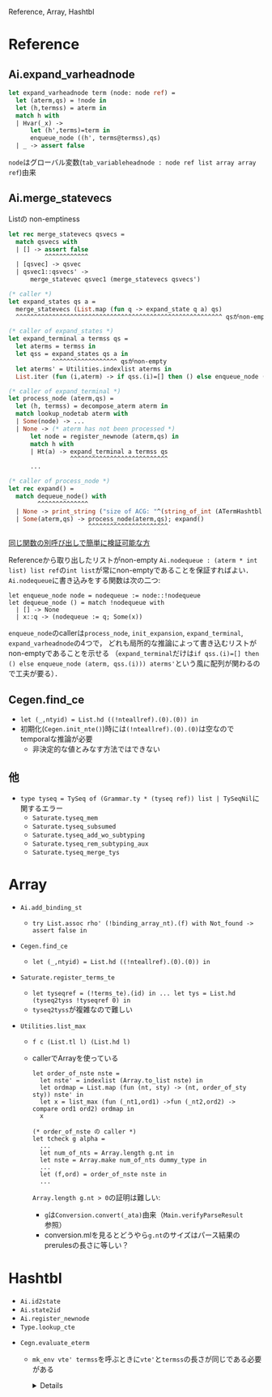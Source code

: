 
Reference, Array, Hashtbl

Reference
=========

Ai.expand_varheadnode
---------------------

````ocaml
let expand_varheadnode term (node: node ref) =
  let (aterm,qs) = !node in
  let (h,termss) = aterm in
  match h with
  | Hvar(_x) ->
      let (h',terms)=term in
      enqueue_node ((h', terms@termss),qs)
  | _ -> assert false
````

`node`はグローバル変数(`tab_variableheadnode : node ref list array array ref`)由来


<a name = "Ai__merge_statevecs"></a>
Ai.merge_statevecs
------------------

Listの non-emptiness

```ocaml
let rec merge_statevecs qsvecs =
  match qsvecs with
  | [] -> assert false
          ^^^^^^^^^^^^
  | [qsvec] -> qsvec
  | qsvec1::qsvecs' ->
      merge_statevec qsvec1 (merge_statevecs qsvecs')

(* caller *)
let expand_states qs a =
  merge_statevecs (List.map (fun q -> expand_state q a) qs)
  ^^^^^^^^^^^^^^^^^^^^^^^^^^^^^^^^^^^^^^^^^^^^^^^^^^^^^^^^^ qsがnon-empty

(* caller of expand_states *)
let expand_terminal a termss qs =
  let aterms = termss in
  let qss = expand_states qs a in
            ^^^^^^^^^^^^^^^^^^ qsがnon-empty
  let aterms' = Utilities.indexlist aterms in
  List.iter (fun (i,aterm) -> if qss.(i)=[] then () else enqueue_node (aterm, qss.(i))) aterms'

(* caller of expand_terminal *)
let process_node (aterm,qs) =
  let (h, termss) = decompose_aterm aterm in
  match lookup_nodetab aterm with
  | Some(node) -> ...
  | None -> (* aterm has not been processed *)
      let node = register_newnode (aterm,qs) in
      match h with
      | Ht(a) -> expand_terminal a termss qs
                 ^^^^^^^^^^^^^^^^^^^^^^^^^^^
      ...

(* caller of process_node *)
let rec expand() =
  match dequeue_node() with
        ^^^^^^^^^^^^^^
  | None -> print_string ("size of ACG: "^(string_of_int (ATermHashtbl.length nodetab))^"\n")
  | Some(aterm,qs) -> process_node(aterm,qs); expand()
                      ^^^^^^^^^^^^^^^^^^^^^^
```
[同じ関数の別呼び出しで簡単に検証可能な方](./Possible.md#Ai__merge_statevecs)

Referenceから取り出したリストがnon-empty
`Ai.nodequeue : (aterm * int list) list ref`の`int list`が常にnon-emptyであることを保証すればよい．
`Ai.nodequeue`に書き込みをする関数は次の二つ:

```
let enqueue_node node = nodequeue := node::!nodequeue
let dequeue_node () = match !nodequeue with
  | [] -> None
  | x::q -> (nodequeue := q; Some(x))
```

`enqueue_node`のcallerは`process_node`, `init_expansion`, `expand_terminal`, `expand_varheadnode`の4つで，
どれも局所的な推論によって書き込むリストがnon-emptyであることを示せる
（`expand_terminal`だけは`if qss.(i)=[] then () else enqueue_node (aterm, qss.(i))) aterms'`という風に配列が関わるので工夫が要る）．


<!--
Setqueue.dequeue
----------------

  ````ocaml
  let rec dequeue (qref,bitmap) =
    match !qref with
    | [] -> raise Empty
    | n::ns ->
        qref := ns;
        if bitmap.(n)
        then (bitmap.(n) <- false; n)
        else dequeue(qref,bitmap)
  ````
全部catchされる
-->

Cegen.find_ce
--------------

+ `let (_,ntyid) = List.hd ((!nteallref).(0).(0)) in`
+ 初期化(`Cegen.init_nte()`)時には`(!nteallref).(0).(0)`は空なのでtemporalな推論が必要
    + 非決定的な値とみなす方法ではできない


他
--

+ `type tyseq = TySeq of (Grammar.ty * (tyseq ref)) list | TySeqNil`に関するエラー
  + `Saturate.tyseq_mem`
  + `Saturate.tyseq_subsumed`
  + `Saturate.tyseq_add_wo_subtyping`
  + `Saturate.tyseq_rem_subtyping_aux`
  + `Saturate.tyseq_merge_tys`

Array
=====

+ `Ai.add_binding_st`
  + `try List.assoc rho' (!binding_array_nt).(f) with Not_found -> assert false in`

+ `Cegen.find_ce`
  + `let (_,ntyid) = List.hd ((!nteallref).(0).(0)) in`

+ `Saturate.register_terms_te`
  + `let tyseqref = (!terms_te).(id) in ... let tys = List.hd (tyseq2tyss !tyseqref 0) in`
  + `tyseq2tyss`が複雑なので難しい

+ `Utilities.list_max`
  + `f c (List.tl l) (List.hd l)`
  + callerでArrayを使っている

    ```
    let order_of_nste nste =
      let nste' = indexlist (Array.to_list nste) in
      let ordmap = List.map (fun (nt, sty) -> (nt, order_of_sty sty)) nste' in
      let x = list_max (fun (_nt1,ord1) ->fun (_nt2,ord2) -> compare ord1 ord2) ordmap in
      x

    (* order_of_nste の caller *)
    let tcheck g alpha =
      ...
      let num_of_nts = Array.length g.nt in
      let nste = Array.make num_of_nts dummy_type in
      ...
      let (f,ord) = order_of_nste nste in
      ...
    ```

    `Array.length g.nt > 0`の証明は難しい:
    + `g`は`Conversion.convert(_ata)`由来（`Main.verifyParseResult`参照）
    + conversion.mlを見るとどうやら`g.nt`のサイズはパース結果のprerulesの長さに等しい？

<!-- 普通のarrayのアクセスで起こるindex out of boundsを考えてなかった -->

Hashtbl
=======

+ `Ai.id2state`
+ `Ai.state2id`
+ `Ai.register_newnode`
+ `Type.lookup_cte`

<a name = "Cegen__evaluate_eterm"></a>
+ `Cegn.evaluate_eterm`
    + `mk_env vte' termss`を呼ぶときに`vte'`と`termss`の長さが同じである必要がある

      <details><!--{{{-->

      ```ocaml
      let rec evaluate_eterm eterm env =
        let (h,termss) = decompose_eterm eterm in
        match h with
        | ENT(f,ity,ntyid) ->
            begin try
              let (vte,body) =
                try Hashtbl.find tracetab (f,ity) with Not_found ->
                  register_backchain f ity ntyid;
                  Hashtbl.find tracetab (f,ity)
              in
              let (vte',body') = rename_vte_eterm vte body in
              let env' = mk_env vte' termss in
              evaluate_eterm body' (env'@env)
            with Not_found -> assert false end
        ...
      let rec mk_env vte termss =
        match (vte, termss) with
        | ([], []) -> []
        | ((v,ty)::vte', ts::termss') ->
            let x = List.combine ty ts in
            List.map (fun (ity,t)->((v,ity),t)) x@(mk_env vte' termss')
        | _ -> assert false

      ```

      </details><!--}}}>

